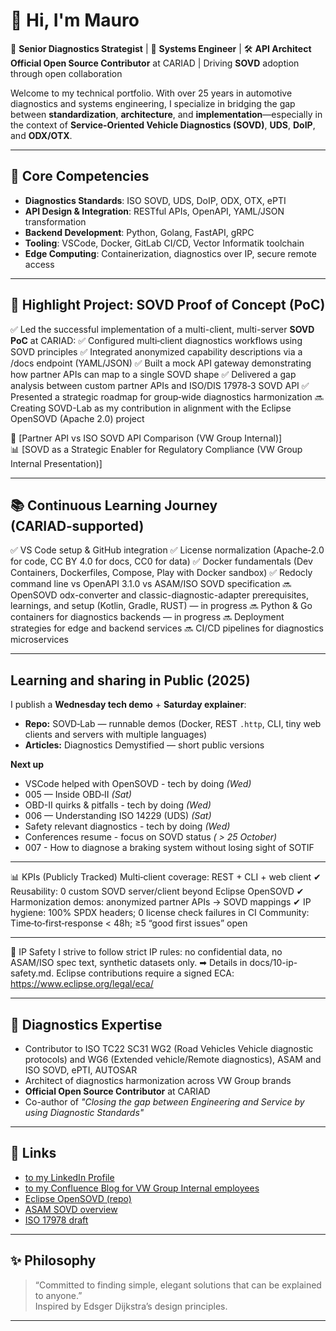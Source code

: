 # 👋 Hi, I'm Mauro

🚗 **Senior Diagnostics Strategist** | 🧠 **Systems Engineer** | 🛠️ **API Architect**  
**Official Open Source Contributor** at CARIAD | Driving **SOVD** adoption through open collaboration

Welcome to my technical portfolio. With over 25 years in automotive diagnostics and systems engineering, I specialize in bridging the gap between **standardization**, **architecture**, and **implementation**—especially in the context of **Service-Oriented Vehicle Diagnostics (SOVD)**, **UDS**, **DoIP**, and **ODX/OTX**.

---

## 🔧 Core Competencies

- **Diagnostics Standards**: ISO SOVD, UDS, DoIP, ODX, OTX, ePTI
- **API Design & Integration**: RESTful APIs, OpenAPI, YAML/JSON transformation
- **Backend Development**: Python, Golang, FastAPI, gRPC
- **Tooling**: VSCode, Docker, GitLab CI/CD, Vector Informatik toolchain
- **Edge Computing**: Containerization, diagnostics over IP, secure remote access

---

## 🚀 Highlight Project: SOVD Proof of Concept (PoC)

✅ Led the successful implementation of a multi-client, multi-server **SOVD PoC** at CARIAD:
✅ Configured multi‑client diagnostics workflows using SOVD principles
✅ Integrated anonymized capability descriptions via a /docs endpoint (YAML/JSON)
✅ Built a mock API gateway demonstrating how partner APIs can map to a single SOVD shape
✅ Delivered a gap analysis between custom partner APIs and ISO/DIS 17978‑3 SOVD API
✅ Presented a strategic roadmap for group‑wide diagnostics harmonization
🔜 Creating SOVD-Lab as my contribution in alignment with the Eclipse OpenSOVD (Apache 2.0) project

📄 [Partner API vs ISO SOVD API Comparison (VW Group Internal)]  
📊 [SOVD as a Strategic Enabler for Regulatory Compliance (VW Group Internal Presentation)]

---

## 📚 Continuous Learning Journey (CARIAD‑supported)
✅ VS Code setup & GitHub integration
✅ License normalization (Apache‑2.0 for code, CC BY 4.0 for docs, CC0 for data)
✅ Docker fundamentals (Dev Containers, Dockerfiles, Compose, Play with Docker sandbox)
✅ Redocly command line vs OpenAPI 3.1.0 vs ASAM/ISO SOVD specification
🔜 OpenSOVD odx-converter and classic-diagnostic-adapter prerequisites, learnings, and setup (Kotlin, Gradle, RUST) — in progress
🔜 Python & Go containers for diagnostics backends — in progress
🔜 Deployment strategies for edge and backend services
🔜 CI/CD pipelines for diagnostics microservices

---

## Learning and sharing in Public (2025)

I publish a **Wednesday tech demo** + **Saturday explainer**:
- **Repo:** SOVD‑Lab — runnable demos (Docker, REST `.http`, CLI, tiny web clients and servers with multiple languages)
- **Articles:** Diagnostics Demystified — short public versions

**Next up**
- VSCode helped with OpenSOVD - tech by doing *(Wed)*
- 005 — Inside OBD‑II *(Sat)*
- OBD-II quirks & pitfalls - tech by doing *(Wed)*  
- 006 — Understanding ISO 14229 (UDS) *(Sat)*
- Safety relevant diagnostics - tech by doing *(Wed)*
- Conferences resume - focus on SOVD status *( > 25 October)*
- 007 - How to diagnose a braking system without losing sight of SOTIF 
---

📊 KPIs (Publicly Tracked)
Multi‑client coverage: REST + CLI + web client ✔
Reusability: 0 custom SOVD server/client beyond Eclipse OpenSOVD ✔
Harmonization demos: anonymized partner APIs → SOVD mappings ✔
IP hygiene: 100% SPDX headers; 0 license check failures in CI
Community: Time‑to‑first‑response < 48h; ≥5 “good first issues” open

---

🔐 IP Safety
I strive to follow strict IP rules: no confidential data, no ASAM/ISO spec text, synthetic datasets only.
➡ Details in docs/10-ip-safety.md.
Eclipse contributions require a signed ECA: https://www.eclipse.org/legal/eca/

---

## 🧠 Diagnostics Expertise

- Contributor to ISO TC22 SC31 WG2 (Road Vehicles Vehicle diagnostic protocols) and WG6 (Extended vehicle/Remote diagnostics), ASAM and ISO SOVD, ePTI, AUTOSAR
- Architect of diagnostics harmonization across VW Group brands
- **Official Open Source Contributor** at CARIAD
- Co-author of *"Closing the gap between Engineering and Service by using Diagnostic Standards"*

---

## 📎 Links
- [to my LinkedIn Profile](https://www.linkedin.com/in/mauro-cerrato-583b82b/)
- [to my Confluence Blog for VW Group Internal employees](https://devstack.vwgroup.com/confluence/pages/viewrecentblogposts.action?key=~w4x2g1a)
- [Eclipse OpenSOVD (repo)](https://github.com/eclipse-opensovd/opensovd)
- [ASAM SOVD overview](http://www.asam.net/standards/detail/sovd/)
- [ISO 17978 draft](https://www.iso.org/standard/85133.html)

---

## ✨ Philosophy

> “Committed to finding simple, elegant solutions that can be explained to anyone.”  
Inspired by Edsger Dijkstra’s design principles.

---
